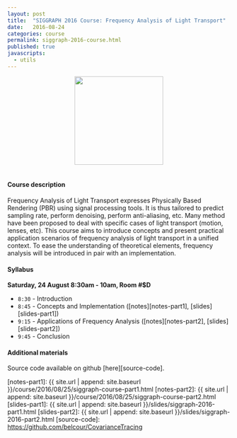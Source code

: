 ```yaml
---
layout: post
title:  "SIGGRAPH 2016 Course: Frequency Analysis of Light Transport"
date:   2016-08-24
categories: course
permalink: siggraph-2016-course.html
published: true
javascripts:
  - utils
---
```


<center>
<img src="{{ site.url | append: site.baseurl }}/data/images/cover_course_2016.jpg" height="200px" >
</center><br />


#### Course description

Frequency Analysis of Light Transport expresses Physically Based Rendering (PBR) using signal processing tools. It is thus tailored to predict sampling rate, perform denoising, perform anti-aliasing, etc. Many method have been proposed to deal with specific cases of light transport (motion, lenses, etc). This course aims to introduce concepts and present practical application scenarios of frequency analysis of light transport in a unified context. To ease the understanding of theoretical elements, frequency analysis will be introduced in pair with an implementation.

#### Syllabus

**Saturday, 24 August 8:30am - 10am, Room #$D**

 + `8:30` - Introduction
 + `8:45` - Concepts and Implementation ([notes][notes-part1], [slides][slides-part1])
 + `9:15` - Applications of Frequency Analysis ([notes][notes-part2], [slides][slides-part2])
 + `9:45` - Conclusion

#### Additional materials

Source code available on github [here][source-code].


[notes-part1]:  {{ site.url | append: site.baseurl }}/course/2016/08/25/siggraph-course-part1.html
[notes-part2]:  {{ site.url | append: site.baseurl }}/course/2016/08/25/siggraph-course-part2.html
[slides-part1]: {{ site.url | append: site.baseurl }}/slides/siggraph-2016-part1.html
[slides-part2]: {{ site.url | append: site.baseurl }}/slides/siggraph-2016-part2.html
[source-code]:  https://github.com/belcour/CovarianceTracing
